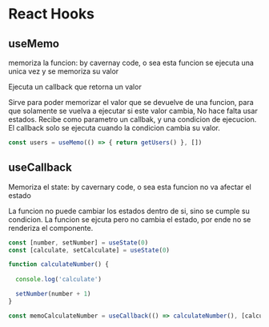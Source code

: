 # React Hooks

## useMemo

memoriza la funcion: by cavernay code, o sea esta funcion se ejecuta una unica vez y se memoriza su valor

Ejecuta un callback que retorna un valor

Sirve para poder memorizar el valor que se devuelve de una funcion, para que solamente se vuelva a ejecutar si este valor cambia, No hace falta usar estados.
Recibe como parametro un callbak, y una condicion de ejecucion.
El callback solo se ejecuta cuando la condicion cambia su valor.

```javascript
const users = useMemo(() => { return getUsers() }, [])
```



## useCallback

Memoriza el state: by cavernary code, o sea esta funcion no va afectar el estado

La funcion no puede cambiar los estados dentro de si, sino se cumple su condicion.
La funcion se ejcuta pero no cambia el estado, por ende no se renderiza el componente.

```javascript
const [number, setNumber] = useState(0)
const [calculate, setCalculate] = useState(0)

function calculateNumber() {
  
  console.log('calculate')

  setNumber(number + 1)
}

const memoCalculateNumber = useCallback(() => calculateNumber(), [calculate])
  ```

